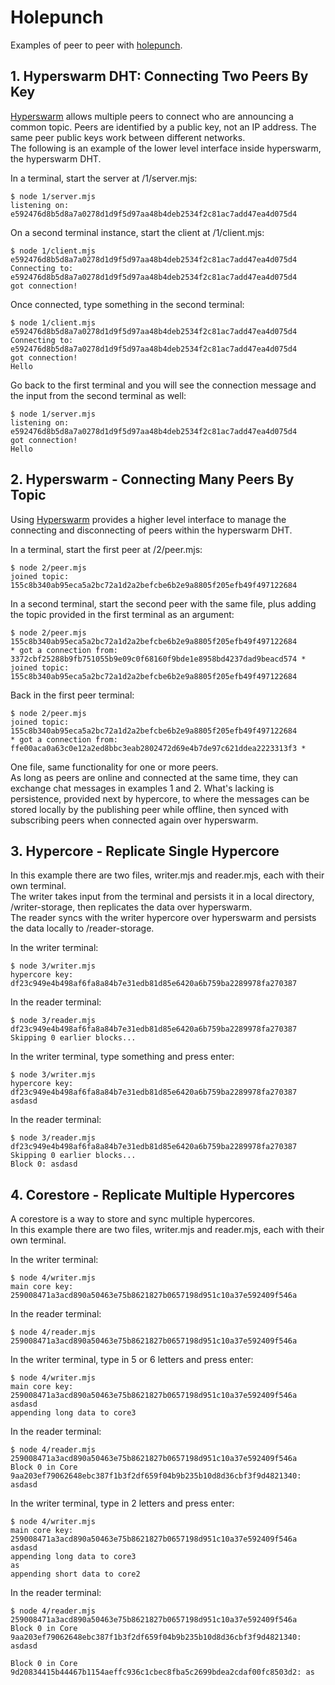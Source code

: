 # Holepunch
Examples of peer to peer with [holepunch](https://docs.holepunch.to/).

## 1. Hyperswarm DHT: Connecting Two Peers By Key
[Hyperswarm](https://docs.holepunch.to/building-blocks/hyperswarm) allows multiple peers to connect who are announcing a common topic.  Peers are identified by a public key, not an IP address.  The same peer public keys work between different networks.  
The following is an example of the lower level interface inside hyperswarm, the hyperswarm DHT.   

In a terminal, start the server at /1/server.mjs:  
```
$ node 1/server.mjs
listening on: e592476d8b5d8a7a0278d1d9f5d97aa48b4deb2534f2c81ac7add47ea4d075d4
```

On a second terminal instance, start the client at /1/client.mjs:
```
$ node 1/client.mjs e592476d8b5d8a7a0278d1d9f5d97aa48b4deb2534f2c81ac7add47ea4d075d4
Connecting to: e592476d8b5d8a7a0278d1d9f5d97aa48b4deb2534f2c81ac7add47ea4d075d4
got connection!
```

Once connected, type something in the second terminal:
```
$ node 1/client.mjs e592476d8b5d8a7a0278d1d9f5d97aa48b4deb2534f2c81ac7add47ea4d075d4
Connecting to: e592476d8b5d8a7a0278d1d9f5d97aa48b4deb2534f2c81ac7add47ea4d075d4
got connection!
Hello
```

Go back to the first terminal and you will see the connection message and the input from the second terminal as well:
```
$ node 1/server.mjs
listening on: e592476d8b5d8a7a0278d1d9f5d97aa48b4deb2534f2c81ac7add47ea4d075d4
got connection!
Hello
```

## 2. Hyperswarm - Connecting Many Peers By Topic
Using [Hyperswarm](https://docs.holepunch.to/building-blocks/hyperswarm) provides a higher level interface to manage the connecting and disconnecting of peers within the hyperswarm DHT.  

In a terminal, start the first peer at /2/peer.mjs:  
```
$ node 2/peer.mjs
joined topic: 155c8b340ab95eca5a2bc72a1d2a2befcbe6b2e9a8805f205efb49f497122684
```

In a second terminal, start the second peer with the same file, plus adding the topic provided in the first terminal as an argument:
```
$ node 2/peer.mjs 155c8b340ab95eca5a2bc72a1d2a2befcbe6b2e9a8805f205efb49f497122684
* got a connection from: 3372cbf25288b9fb751055b9e09c0f68160f9bde1e8958bd4237dad9beacd574 *
joined topic: 155c8b340ab95eca5a2bc72a1d2a2befcbe6b2e9a8805f205efb49f497122684
```

Back in the first peer terminal:
```
$ node 2/peer.mjs 
joined topic: 155c8b340ab95eca5a2bc72a1d2a2befcbe6b2e9a8805f205efb49f497122684
* got a connection from: ffe00aca0a63c0e12a2ed8bbc3eab2802472d69e4b7de97c621ddea2223313f3 *
```

One file, same functionality for one or more peers.  
As long as peers are online and connected at the same time, they can exchange chat messages in examples 1 and 2. What's lacking is persistence, provided next by hypercore, to where the messages can be stored locally by the publishing peer while offline, then synced with subscribing peers when connected again over hyperswarm.

## 3. Hypercore - Replicate Single Hypercore
In this example there are two files, writer.mjs and reader.mjs, each with their own terminal.  
The writer takes input from the terminal and persists it in a local directory, /writer-storage, then replicates the data over hyperswarm.  
The reader syncs with the writer hypercore over hyperswarm and persists the data locally to /reader-storage.    

In the writer terminal:
```
$ node 3/writer.mjs
hypercore key: df23c949e4b498af6fa8a84b7e31edb81d85e6420a6b759ba2289978fa270387
```

In the reader terminal:
```
$ node 3/reader.mjs df23c949e4b498af6fa8a84b7e31edb81d85e6420a6b759ba2289978fa270387
Skipping 0 earlier blocks...
```

In the writer terminal, type something and press enter:
```
$ node 3/writer.mjs
hypercore key: df23c949e4b498af6fa8a84b7e31edb81d85e6420a6b759ba2289978fa270387
asdasd
```

In the reader terminal:
```
$ node 3/reader.mjs df23c949e4b498af6fa8a84b7e31edb81d85e6420a6b759ba2289978fa270387
Skipping 0 earlier blocks...
Block 0: asdasd
```

## 4. Corestore - Replicate Multiple Hypercores
A corestore is a way to store and sync multiple hypercores.  
In this example there are two files, writer.mjs and reader.mjs, each with their own terminal.  

In the writer terminal:
```
$ node 4/writer.mjs
main core key: 259008471a3acd890a50463e75b8621827b0657198d951c10a37e592409f546a
```

In the reader terminal:
```
$ node 4/reader.mjs 259008471a3acd890a50463e75b8621827b0657198d951c10a37e592409f546a
```

In the writer terminal, type in 5 or 6 letters and press enter:
```
$ node 4/writer.mjs
main core key: 259008471a3acd890a50463e75b8621827b0657198d951c10a37e592409f546a
asdasd
appending long data to core3
```

In the reader terminal:
```
$ node 4/reader.mjs 259008471a3acd890a50463e75b8621827b0657198d951c10a37e592409f546a
Block 0 in Core 9aa203ef79062648ebc387f1b3f2df659f04b9b235b10d8d36cbf3f9d4821340: asdasd
```

In the writer terminal, type in 2 letters and press enter:
```
$ node 4/writer.mjs
main core key: 259008471a3acd890a50463e75b8621827b0657198d951c10a37e592409f546a
asdasd
appending long data to core3
as
appending short data to core2
```

In the reader terminal:
```
$ node 4/reader.mjs 259008471a3acd890a50463e75b8621827b0657198d951c10a37e592409f546a
Block 0 in Core 9aa203ef79062648ebc387f1b3f2df659f04b9b235b10d8d36cbf3f9d4821340: asdasd

Block 0 in Core 9d20834415b44467b1154aeffc936c1cbec8fba5c2699bdea2cdaf00fc8503d2: as
```
